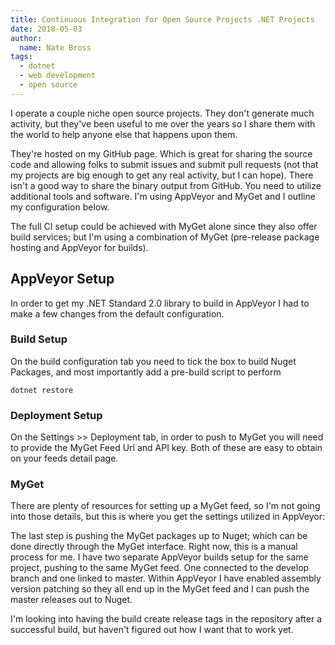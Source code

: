 ```yaml
---
title: Continuous Integration for Open Source Projects .NET Projects
date: 2018-05-03
author: 
  name: Nate Bross
tags: 
  - dotnet
  - web development
  - open source
---
```

I operate a couple niche open source projects. They don't generate much activity, but they've been useful to me over the years so I share them with the world to help anyone else that happens upon them.

They're hosted on my GitHub page. Which is great for sharing the source code and allowing folks to submit issues and submit pull requests (not that my projects are big enough to get any real activity, but I can hope). There isn't a good way to share the binary output from GitHub. You need to utilize additional tools and software. I'm using AppVeyor and MyGet and I outline my configuration below.

The full CI setup could be achieved with MyGet alone since they also offer build services; but I'm using a combination of MyGet (pre-release package hosting and AppVeyor for builds).

## AppVeyor Setup

In order to get my .NET Standard 2.0 library to build in AppVeyor I had to make a few changes from the default configuration.

### Build Setup

<content-image
  src="blog/2018/appveyor-build-config.png"
  alt="build configuration: build nuget packages, do dotnet restore pre build"></content-image>

On the build configuration tab you need to tick the box to build Nuget Packages, and most importantly add a pre-build script to perform

```
dotnet restore
```

### Deployment Setup

<content-image
  src="blog/2018/appveyor-deploy-config.png"
  alt="Deployment tab on the left as part of the build, not part of the AppVeyor project across the top."></content-image>

On the Settings >> Deployment tab, in order to push to MyGet you will need to provide the MyGet Feed Url and API key. Both of these are easy to obtain on your feeds detail page.

### MyGet

There are plenty of resources for setting up a MyGet feed, so I'm not going into those details, but this is where you get the settings utilized in AppVeyor:

<content-image
  src="blog/2018/myget-feed-settingsg.png"
  alt="myget nuget push url"></content-image>

The last step is pushing the MyGet packages up to Nuget; which can be done directly through the MyGet interface. Right now, this is a manual process for me. I have two separate AppVeyor builds setup for the same project, pushing to the same MyGet feed. One connected to the develop branch and one linked to master. Within AppVeyor I have enabled assembly version patching so they all end up in the MyGet feed and I can push the master releases out to Nuget.

I'm looking into having the build create release tags in the repository after a successful build, but haven't figured out how I want that to work yet.
